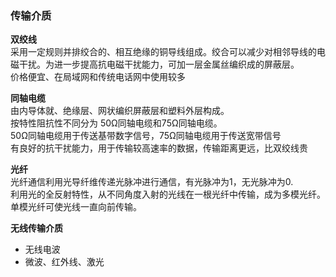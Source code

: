 ### 传输介质

**双绞线**  
采用一定规则并排绞合的、相互绝缘的铜导线组成。绞合可以减少对相邻导线的电磁干扰。为进一步提高抗电磁干扰能力，可加一层金属丝编织成的屏蔽层。  
价格便宜、在局域网和传统电话网中使用较多

**同轴电缆**  
由内导体就、绝缘层、网状编织屏蔽层和塑料外层构成。  
按特性阻抗性不同分为 50Ω同轴电缆和75Ω同轴电缆。  
50Ω同轴电缆用于传送基带数字信号，75Ω同轴电缆用于传送宽带信号  
有良好的抗干扰能力，用于传输较高速率的数据，传输距离更远，比双绞线贵  


**光纤**  
光纤通信利用光导纤维传递光脉冲进行通信，有光脉冲为1，无光脉冲为0.  
利用光的全反射特性，从不同角度入射的光线在一根光纤中传输，成为多模光纤。  
单模光纤可使光线一直向前传输。  

**无线传输介质**  
- 无线电波
- 微波、红外线、激光  



